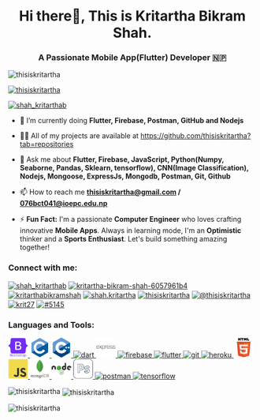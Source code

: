 <h1 align="center">Hi there👋, This is Kritartha Bikram Shah.</h1>
<h3 align="center">A Passionate Mobile App(Flutter) Developer 🇳🇵</h3>


<p align="left"> <img src="https://komarev.com/ghpvc/?username=thisiskritartha&label=Profile%20views&color=0e75b6&style=flat" alt="thisiskritartha" /> </p>

<p align="left"> <a href="https://github.com/ryo-ma/github-profile-trophy"><img src="https://github-profile-trophy.vercel.app/?username=thisiskritartha" alt="thisiskritartha" /></a> </p>

<p align="left"> <a href="https://twitter.com/shah_kritarthab" target="blank"><img src="https://img.shields.io/twitter/follow/shah_kritarthab?logo=twitter&style=for-the-badge" alt="shah_kritarthab" /></a> </p>

- 🌱 I’m currently doing **Flutter, Firebase, Postman, GitHub and Nodejs**

- 👨‍💻 All of my projects are available at https://github.com/thisiskritartha?tab=repositories

- 💬 Ask me about **Flutter, Firebase, JavaScript, Python(Numpy, Seaborne, Pandas, Sklearn, tensorflow), CNN(Image Classification), Nodejs, Mongoose, ExpressJs, Mongodb, Postman, Git, Github**

- 📫 How to reach me **thisiskritartha@gmail.com / 076bct041@ioepc.edu.np**

- ⚡ **Fun Fact:** I'm a passionate **Computer Engineer** who loves crafting innovative **Mobile Apps**. Always in learning mode, I'm an **Optimistic** thinker and a **Sports Enthusiast**. Let's build something amazing together!


<h3 align="left">Connect with me:</h3>
<p align="left">
<a href="https://twitter.com/shah_kritarthab" target="blank"><img align="center" src="https://raw.githubusercontent.com/rahuldkjain/github-profile-readme-generator/master/src/images/icons/Social/twitter.svg" alt="shah_kritarthab" height="30" width="40" /></a>
<a href="https://linkedin.com/in/kritartha-bikram-shah-6057961b4" target="blank"><img align="center" src="https://raw.githubusercontent.com/rahuldkjain/github-profile-readme-generator/master/src/images/icons/Social/linked-in-alt.svg" alt="kritartha-bikram-shah-6057961b4" height="30" width="40" /></a>
<a href="https://kaggle.com/kritarthabikramshah" target="blank"><img align="center" src="https://raw.githubusercontent.com/rahuldkjain/github-profile-readme-generator/master/src/images/icons/Social/kaggle.svg" alt="kritarthabikramshah" height="30" width="40" /></a>
<a href="https://fb.com/shah.kritartha" target="blank"><img align="center" src="https://raw.githubusercontent.com/rahuldkjain/github-profile-readme-generator/master/src/images/icons/Social/facebook.svg" alt="shah.kritartha" height="30" width="40" /></a>
<a href="https://instagram.com/thisiskritartha" target="blank"><img align="center" src="https://raw.githubusercontent.com/rahuldkjain/github-profile-readme-generator/master/src/images/icons/Social/instagram.svg" alt="thisiskritartha" height="30" width="40" /></a>
<a href="https://medium.com/@thisiskritartha" target="blank"><img align="center" src="https://raw.githubusercontent.com/rahuldkjain/github-profile-readme-generator/master/src/images/icons/Social/medium.svg" alt="@thisiskritartha" height="30" width="40" /></a>
<a href="https://www.codechef.com/users/krit27" target="blank"><img align="center" src="https://cdn.jsdelivr.net/npm/simple-icons@3.1.0/icons/codechef.svg" alt="krit27" height="30" width="40" /></a>
<a href="https://discord.gg/#5145" target="blank"><img align="center" src="https://raw.githubusercontent.com/rahuldkjain/github-profile-readme-generator/master/src/images/icons/Social/discord.svg" alt="#5145" height="30" width="40" /></a>
</p>

<h3 align="left">Languages and Tools:</h3>
<p align="left"> <a href="https://getbootstrap.com" target="_blank" rel="noreferrer"> <img src="https://raw.githubusercontent.com/devicons/devicon/master/icons/bootstrap/bootstrap-plain-wordmark.svg" alt="bootstrap" width="40" height="40"/> </a> <a href="https://www.cprogramming.com/" target="_blank" rel="noreferrer"> <img src="https://raw.githubusercontent.com/devicons/devicon/master/icons/c/c-original.svg" alt="c" width="40" height="40"/> </a> <a href="https://www.w3schools.com/cpp/" target="_blank" rel="noreferrer"> <img src="https://raw.githubusercontent.com/devicons/devicon/master/icons/cplusplus/cplusplus-original.svg" alt="cplusplus" width="40" height="40"/> </a> <a href="https://dart.dev" target="_blank" rel="noreferrer"> <img src="https://www.vectorlogo.zone/logos/dartlang/dartlang-icon.svg" alt="dart" width="40" height="40"/> </a> <a href="https://expressjs.com" target="_blank" rel="noreferrer"> <img src="https://raw.githubusercontent.com/devicons/devicon/master/icons/express/express-original-wordmark.svg" alt="express" width="40" height="40"/> </a> <a href="https://firebase.google.com/" target="_blank" rel="noreferrer"> <img src="https://www.vectorlogo.zone/logos/firebase/firebase-icon.svg" alt="firebase" width="40" height="40"/> </a> <a href="https://flutter.dev" target="_blank" rel="noreferrer"> <img src="https://www.vectorlogo.zone/logos/flutterio/flutterio-icon.svg" alt="flutter" width="40" height="40"/> </a> <a href="https://git-scm.com/" target="_blank" rel="noreferrer"> <img src="https://www.vectorlogo.zone/logos/git-scm/git-scm-icon.svg" alt="git" width="40" height="40"/> </a> <a href="https://heroku.com" target="_blank" rel="noreferrer"> <img src="https://www.vectorlogo.zone/logos/heroku/heroku-icon.svg" alt="heroku" width="40" height="40"/> </a> <a href="https://www.w3.org/html/" target="_blank" rel="noreferrer"> <img src="https://raw.githubusercontent.com/devicons/devicon/master/icons/html5/html5-original-wordmark.svg" alt="html5" width="40" height="40"/> </a> <a href="https://developer.mozilla.org/en-US/docs/Web/JavaScript" target="_blank" rel="noreferrer"> <img src="https://raw.githubusercontent.com/devicons/devicon/master/icons/javascript/javascript-original.svg" alt="javascript" width="40" height="40"/> </a> <a href="https://www.mongodb.com/" target="_blank" rel="noreferrer"> <img src="https://raw.githubusercontent.com/devicons/devicon/master/icons/mongodb/mongodb-original-wordmark.svg" alt="mongodb" width="40" height="40"/> </a> <a href="https://nodejs.org" target="_blank" rel="noreferrer"> <img src="https://raw.githubusercontent.com/devicons/devicon/master/icons/nodejs/nodejs-original-wordmark.svg" alt="nodejs" width="40" height="40"/> </a> <a href="https://www.photoshop.com/en" target="_blank" rel="noreferrer"> <img src="https://raw.githubusercontent.com/devicons/devicon/master/icons/photoshop/photoshop-line.svg" alt="photoshop" width="40" height="40"/> </a> <a href="https://postman.com" target="_blank" rel="noreferrer"> <img src="https://www.vectorlogo.zone/logos/getpostman/getpostman-icon.svg" alt="postman" width="40" height="40"/> </a> <a href="https://www.tensorflow.org" target="_blank" rel="noreferrer"> <img src="https://www.vectorlogo.zone/logos/tensorflow/tensorflow-icon.svg" alt="tensorflow" width="40" height="40"/> </a> </p>

<p><img align="left" src="https://github-readme-stats.vercel.app/api/top-langs?username=thisiskritartha&show_icons=true&locale=en&layout=compact" alt="thisiskritartha" /></p>

<p>&nbsp;<img align="center" src="https://github-readme-stats.vercel.app/api?username=thisiskritartha&show_icons=true&locale=en" alt="thisiskritartha" /></p>

<p><img align="center" src="https://github-readme-streak-stats.herokuapp.com/?user=thisiskritartha&" alt="thisiskritartha" /></p>
